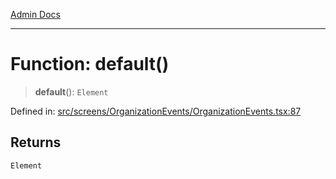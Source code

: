 [Admin Docs](/)

***

# Function: default()

> **default**(): `Element`

Defined in: [src/screens/OrganizationEvents/OrganizationEvents.tsx:87](https://github.com/PalisadoesFoundation/talawa-admin/blob/main/src/screens/OrganizationEvents/OrganizationEvents.tsx#L87)

## Returns

`Element`
